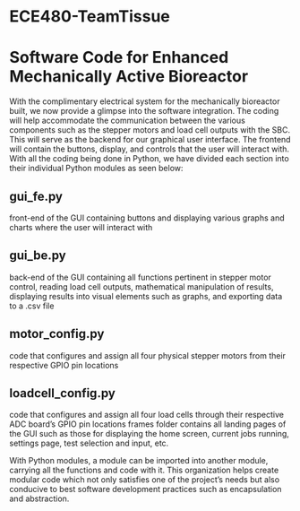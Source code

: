 # ECE480-TeamTissue
# Software Code for Enhanced Mechanically Active Bioreactor

With the complimentary electrical system for the mechanically bioreactor built, we now provide a glimpse into the software integration. The coding will help accommodate the communication between the various components such as the stepper motors and load cell outputs with the SBC. This will serve as the backend for our graphical user interface. The frontend will contain the buttons, display, and controls that the user will interact with. With all the coding being done in Python, we have divided each section into their individual Python modules as seen below:

## gui_fe.py
front-end of the GUI containing buttons and displaying various graphs and charts where the user will interact with
## gui_be.py 
back-end of the GUI containing all functions pertinent in stepper motor control, reading load cell outputs, mathematical manipulation of results, displaying results into visual elements such as graphs, and exporting data to a .csv file
## motor_config.py
code that configures and assign all four physical stepper motors from their respective GPIO pin locations
## loadcell_config.py 
code that configures and assign all four load cells through their respective ADC board’s GPIO pin locations
frames folder
contains all landing pages of the GUI such as those for displaying the home screen, current jobs running, settings page, test selection and input, etc.

With Python modules, a module can be imported into another module, carrying all the functions and code with it. This organization helps create modular code which not only satisfies one of the project’s needs but also conducive to best software development practices such as encapsulation and abstraction.
